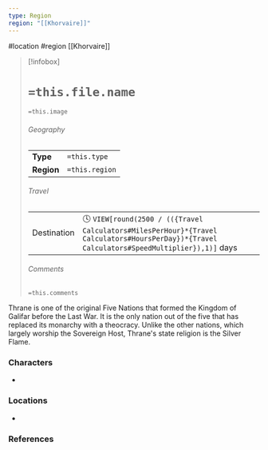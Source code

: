 ```yaml
---
type: Region
region: "[[Khorvaire]]"
---
```

 #location #region [[Khorvaire]]

> [!infobox]
> # `=this.file.name`
> `=this.image`
> ###### Geography
> |  |  |
> | ---- | ---- |
> | **Type** | `=this.type` |
> | **Region** | `=this.region` |
> ###### Travel
> |  |  |
> | ---- | ---- |
> | Destination | 🕓 `VIEW[round(2500 / (({Travel Calculators#MilesPerHour}*{Travel Calculators#HoursPerDay})*{Travel Calculators#SpeedMultiplier}),1)]` days |
> ###### Comments
> `=this.comments`

Thrane is one of the original Five Nations that formed the Kingdom of Galifar before the Last War. It is the only nation out of the five that has replaced its monarchy with a theocracy. Unlike the other nations, which largely worship the Sovereign Host, Thrane's state religion is the Silver Flame.

### Characters

- 

### Locations

- 

### References
